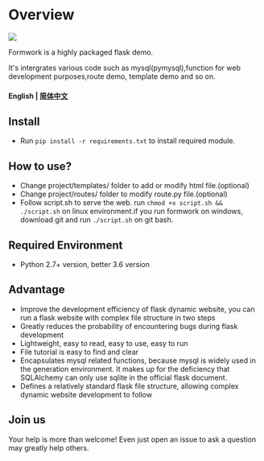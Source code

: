 # Overview

[![](https://img.shields.io/badge/github-issues-%2365A30D?style=flat-square&logo=github)](https://github.com/Oumae-Kumiko/time-zone-date/issues)

Formwork is a highly packaged flask demo.

It's intergrates various code such as mysql(pymysql),function for web development purposes,route demo, template demo and so on.

#### English | [简体中文](/README_CN.md)

## Install

- Run ```pip install -r requirements.txt``` to install required module.

## How to use?

- Change project/templates/ folder to add or modify html file.(optional)
- Change project/routes/ folder to modify route.py file.(optional)
- Follow script.sh to serve the web. run  ```chmod +x script.sh && ./script.sh``` on linux environment.if you run formwork on windows, download git and run ```./script.sh``` on git bash.

## Required Environment

- Python 2.7+ version, better 3.6 version

## Advantage
- Improve the development efficiency of flask dynamic website, you can run a flask website with complex file structure in two steps
- Greatly reduces the probability of encountering bugs during flask development
- Lightweight, easy to read, easy to use, easy to run
- File tutorial is easy to find and clear
- Encapsulates mysql related functions, because mysql is widely used in the generation environment. It makes up for the deficiency that SQLAlchemy can only use sqlite in the official flask document.
- Defines a relatively standard flask file structure, allowing complex dynamic website development to follow 

## Join us

Your help is more than welcome! Even just open an issue to ask a question may greatly help others.
